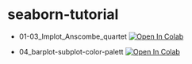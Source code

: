 # seaborn-tutorial

* 01-03_lmplot_Anscombe_quartet
  [![Open In Colab](https://colab.research.google.com/assets/colab-badge.svg)](https://colab.research.google.com/github/corazzon/seaborn-tutorial/blob/master/01-03_lmplot_Anscombe_quartet.ipynb)

* 04_barplot-subplot-color-palett
  [![Open In Colab](https://colab.research.google.com/assets/colab-badge.svg)](https://colab.research.google.com/github/corazzon/seaborn-tutorial/blob/master/04_barplot-subplot-color-palette.ipynb)
